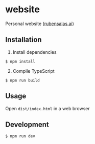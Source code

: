# website
Personal website ([rubensalas.ai](https://rubensalas.ai/))

## Installation
1. Install dependencies
```
$ npm install
```

2. Compile TypeScript
```
$ npm run build
```

## Usage
Open `dist/index.html` in a web browser

## Development
```
$ npm run dev
```
